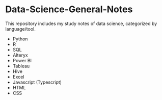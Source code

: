 # Data-Science-General-Notes
This repository includes my study notes of data science, categorized by language/tool.<br/>
* Python <br/>
* R
* SQL
* Alteryx
* Power BI
* Tableau
* Hive
* Excel
* Javascript (Typescript)
* HTML
* CSS
